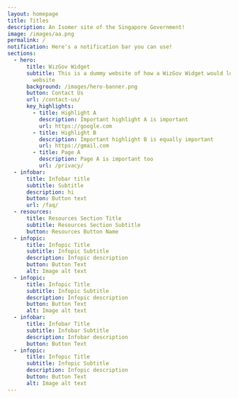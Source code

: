 ```yaml
---
layout: homepage
title: Titles
description: An Isomer site of the Singapore Government!
image: /images/aa.png
permalink: /
notification: Here's a notification bar you can use!
sections:
  - hero:
      title: WizGov Widget
      subtitle: This is a dummy website of how a WizGov Widget would look like on a
        website
      background: /images/hero-banner.png
      button: Contact Us
      url: /contact-us/
      key_highlights:
        - title: Highlight A
          description: Important highlight A is important
          url: https://google.com
        - title: Highlight B
          description: Important highlight B is equally important
          url: https://gmail.com
        - title: Page A
          description: Page A is important too
          url: /privacy/
  - infobar:
      title: Infobar title
      subtitle: Subtitle
      description: hi
      button: Button text
      url: /faq/
  - resources:
      title: Resources Section Title
      subtitle: Resources Section Subtitle
      button: Resources Button Name
  - infopic:
      title: Infopic Title
      subtitle: Infopic Subtitle
      description: Infopic description
      button: Button Text
      alt: Image alt text
  - infopic:
      title: Infopic Title
      subtitle: Infopic Subtitle
      description: Infopic description
      button: Button Text
      alt: Image alt text
  - infobar:
      title: Infobar Title
      subtitle: Infobar Subtitle
      description: Infobar description
      button: Button Text
  - infopic:
      title: Infopic Title
      subtitle: Infopic Subtitle
      description: Infopic description
      button: Button Text
      alt: Image alt text
---
```

